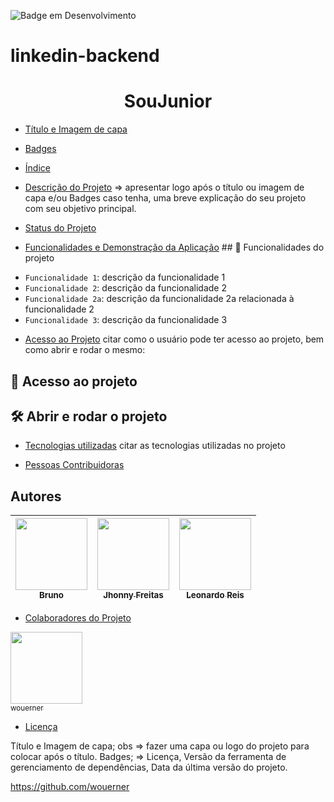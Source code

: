 ![Badge em Desenvolvimento](http://img.shields.io/static/v1?label=STATUS&message=EM%20DESENVOLVIMENTO&color=GREEN&style=for-the-badge)

# linkedin-backend

<h1 align="center"> SouJunior </h1>

* [Título e Imagem de capa](#Título-e-Imagem-de-capa)

* [Badges](#badges)

* [Índice](#índice)

* [Descrição do Projeto](#descrição-do-projeto) => apresentar logo após o título ou imagem de capa e/ou Badges caso tenha, uma breve explicação do seu projeto com seu objetivo principal.

* [Status do Projeto](#status-do-Projeto)

* [Funcionalidades e Demonstração da Aplicação](#funcionalidades-e-demonstração-da-aplicação) ## :hammer: Funcionalidades do projeto

- `Funcionalidade 1`: descrição da funcionalidade 1
- `Funcionalidade 2`: descrição da funcionalidade 2
- `Funcionalidade 2a`: descrição da funcionalidade 2a relacionada à funcionalidade 2
- `Funcionalidade 3`: descrição da funcionalidade 3
* [Acesso ao Projeto](#acesso-ao-projeto) citar como o usuário pode ter acesso ao projeto, bem como abrir e rodar o mesmo:
## 📁 Acesso ao projeto

## 🛠️ Abrir e rodar o projeto

* [Tecnologias utilizadas](#tecnologias-utilizadas) citar as tecnologias utilizadas no projeto

* [Pessoas Contribuidoras](#pessoas-contribuidoras)

## Autores

 |[<img src="https://avatars.githubusercontent.com/u/88730176?v=4" width=115><br><sub>Bruno</sub>](https://github.com/brunodev21) | [<img src="https://avatars.githubusercontent.com/u/100945408?v=4" width=115><br><sub>Jhonny Freitas</sub>](https://github.com/Jhonny-Freitas) | [<img src="https://avatars.githubusercontent.com/u/96137175?s=96&v=4" width=115><br><sub>Leonardo Reis</sub>](https://github.com/LeonardoReis86)
| :---: | :---: | :---: |

* [Colaboradores do Projeto](#pessoas-desenvolvedoras)




[<img src="https://avatars.githubusercontent.com/u/287287?v=4" width=115><br><sub>wouerner</sub>](https://github.com/wouerner)

* [Licença](#licença)


Título e Imagem de capa; obs => fazer uma capa ou logo do projeto para colocar após o título.
Badges; => Licença, Versão da ferramenta de gerenciamento de dependências, Data da última versão do projeto.



https://github.com/wouerner


